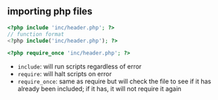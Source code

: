 ## importing php files

```php
<?php include 'inc/header.php'; ?>
// function format
<?php include('inc/header.php'); ?>

<?php require_once 'inc/header.php'; ?>
```

- `include`: will run scripts regardless of error
- `require`: will halt scripts on error
- `require_once`: same as require but will check the file to see if it has already been included; if it has, it will not require it again
